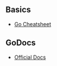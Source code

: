## Basics
- [Go Cheatsheet](https://github.com/a8m/go-lang-cheat-sheet)

## GoDocs
- [Official Docs](https://godoc.org/)

